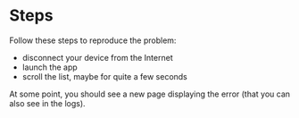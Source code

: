 # Steps

Follow these steps to reproduce the problem:
- disconnect your device from the Internet
- launch the app
- scroll the list, maybe for quite a few seconds

At some point, you should see a new page displaying the error (that you can also see in the logs).
